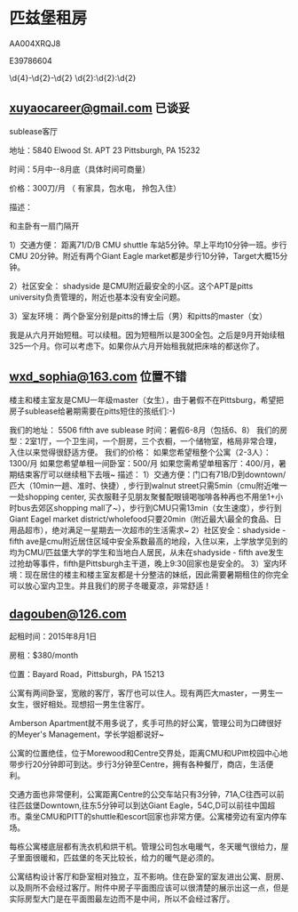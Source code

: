 # 匹兹堡租房

AA004XRQJ8

E39786604

\d{4}-\d{2}-\d{2} \d{2}:\d{2}:\d{2}

## xuyaocareer@gmail.com 已谈妥

sublease客厅

地址：5840 Elwood St. APT 23 Pittsburgh, PA 15232

时间：5月中--8月底（具体时间可商量）

价格：300刀/月 （ 有家具，包水电， 拎包入住）

描述：

和主卧有一扇门隔开

1）交通方便： 距离71/D/B CMU shuttle 车站5分钟。早上平均10分钟一班。步行CMU 20分钟。附近有两个Giant Eagle market都是步行10分钟，Target大概15分钟。

2）社区安全： shadyside 是CMU附近最安全的小区。这个APT是pitts university负责管理的，附近也基本没有安全问题。

3）室友环境： 两个卧室分别是pitts的博士后（男）和pitts的master（女）

我是从六月开始短租。可以续租。因为短租所以是300全包。之后是9月开始续租325一个月。你可以考虑下。如果你从六月开始租我就把床啥的都送你了。

## wxd_sophia@163.com 位置不错

楼主和楼主室友是CMU一年级master（女生），由于暑假不在Pittsburg，希望把房子sublease给暑期需要在pitts短住的孩纸们:-)

我们的地址： 5506 fifth ave
sublease 时间：暑假6-8月（包括6、8）
我们的房型：2室1厅，一个卫生间，一个厨房，三个衣橱，一个储物室，格局非常合理，入住以来觉得很舒适方便。
我们的价格：
如果您希望租整个公寓（2-3人）：1300/月
如果您希望单租一间卧室：500/月
如果您需希望单租客厅：400/月，暑期结束客厅可以继续租下去哦\~
描述：
1）交通方便：门口有71B/D到downtown/匹大（10min一趟、准时、快捷）, 步行到walnut street只需5min（cmu附近唯一一处shopping center, 买衣服鞋子见朋友聚餐配眼镜喝咖啡各种再也不用坐1+小时bus去郊区shopping mall了\~），步行到CMU只需13min（女生速度），步行到Giant Eagel market district/wholefood只要20min（附近最大\最全的食品、日用品超市），绝对满足一星期去一次超市的生活需求\~
2）社区安全：shadyside - fifth ave是cmu附近居住区域中安全系数最高的地段，入住以来，上学放学见到的均为CMU/匹兹堡大学的学生和当地白人居民，从未在shadyside - fifth ave发生过抢劫等事件，fifth是Pittsburgh主干道，晚上9:30回家也是安全的。
3）室内环境：现在居住的楼主和楼主室友都是十分整洁的妹纸，因此需要暑期租住的你完全可以放心室内卫生。并且我们的房子冬暖夏凉，非常舒适！

## dagouben@126.com

起租时间：2015年8月1日

房租：$380/month

位置：Bayard Road，Pittsburgh，PA 15213

公寓有两间卧室，宽敞的客厅，客厅也可以住人。现有两匹大master，一男生一女生，很好相处。现想招一男生住客厅。

Amberson Apartment就不用多说了，炙手可热的好公寓，管理公司为口碑很好的Meyer's Management，学长学姐都说好\~

公寓的位置绝佳，位于Morewood和Centre交界处，距离CMU和UPitt校园中心地带步行20分钟即可到达。步行3分钟至Centre，拥有各种餐厅，商店，生活便利。

交通方面也非常便利，公寓距离Centre的公交车站只有3分钟，71A,C往西可以前往匹兹堡Downtown,往东5分钟可以到达Giant Eagle，54C,D可以前往中国超市。乘坐CMU和PITT的shuttle和escort回家也非常方便。公寓楼旁边有室内停车场。

每栋公寓楼底层都有洗衣机和烘干机。管理公司包水电暖气，冬天暖气很给力，屋子里面很暖和，匹兹堡的冬天比较长，给力的暖气是必须的。

公寓结构设计客厅和卧室相对独立，互不影响。住在卧室的室友进出公寓、厨房、以及厕所不会经过客厅。附件中房子平面图应该可以很清楚的展示出这一点，但是实际房型大门是在平面图最左边而不是中间，所以不会经过客厅。
